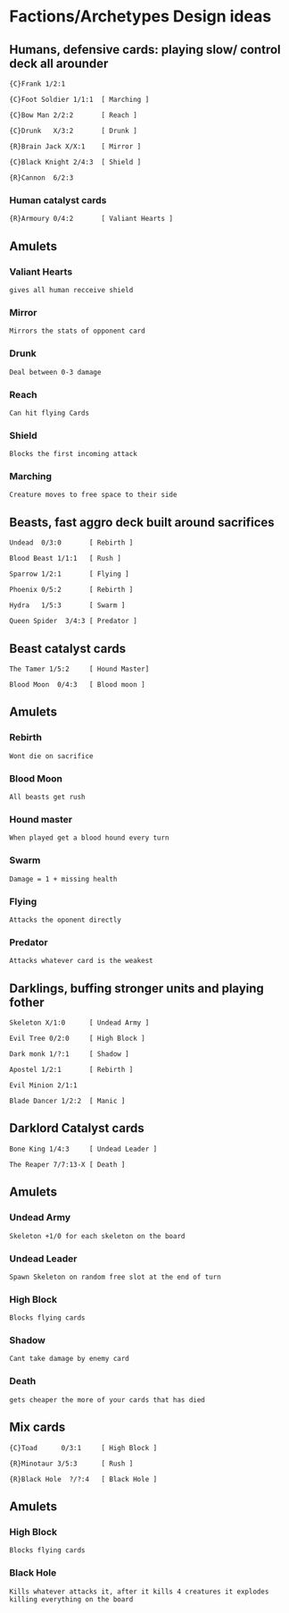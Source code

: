 
# Factions/Archetypes Design ideas

    


## Humans, defensive cards: playing slow/ control deck all arounder

    {C}Frank 1/2:1

    {C}Foot Soldier 1/1:1  [ Marching ]

    {C}Bow Man 2/2:2       [ Reach ]

    {C}Drunk   X/3:2       [ Drunk ]

    {R}Brain Jack X/X:1    [ Mirror ]  

    {C}Black Knight 2/4:3  [ Shield ]

    {R}Cannon  6/2:3       

### Human catalyst cards

    {R}Armoury 0/4:2       [ Valiant Hearts ]

## Amulets

### Valiant Hearts

    gives all human recceive shield

### Mirror

    Mirrors the stats of opponent card

### Drunk

    Deal between 0-3 damage 

### Reach

    Can hit flying Cards

### Shield

    Blocks the first incoming attack

### Marching 

    Creature moves to free space to their side


## Beasts, fast aggro deck built around sacrifices

    Undead  0/3:0       [ Rebirth ]

    Blood Beast 1/1:1   [ Rush ]

    Sparrow 1/2:1       [ Flying ]

    Phoenix 0/5:2       [ Rebirth ]

    Hydra   1/5:3       [ Swarm ]

    Queen Spider  3/4:3 [ Predator ]

## Beast catalyst cards

    The Tamer 1/5:2     [ Hound Master]

    Blood Moon  0/4:3   [ Blood moon ]

## Amulets

### Rebirth 

    Wont die on sacrifice

### Blood Moon

    All beasts get rush

### Hound master

    When played get a blood hound every turn

### Swarm

    Damage = 1 + missing health

### Flying

    Attacks the oponent directly

### Predator

    Attacks whatever card is the weakest



## Darklings, buffing stronger units and playing fother

    Skeleton X/1:0      [ Undead Army ]
    
    Evil Tree 0/2:0     [ High Block ]

    Dark monk 1/?:1     [ Shadow ]

    Apostel 1/2:1       [ Rebirth ]

    Evil Minion 2/1:1

    Blade Dancer 1/2:2  [ Manic ]

## Darklord Catalyst cards

    Bone King 1/4:3     [ Undead Leader ]

    The Reaper 7/7:13-X [ Death ]

## Amulets

### Undead Army

    Skeleton +1/0 for each skeleton on the board

### Undead Leader

    Spawn Skeleton on random free slot at the end of turn

### High Block

    Blocks flying cards

### Shadow

    Cant take damage by enemy card

### Death

    gets cheaper the more of your cards that has died



## Mix cards

    {C}Toad      0/3:1     [ High Block ]

    {R}Minotaur 3/5:3      [ Rush ]

    {R}Black Hole  ?/?:4   [ Black Hole ]

## Amulets

### High Block

    Blocks flying cards

### Black Hole

    Kills whatever attacks it, after it kills 4 creatures it explodes killing everything on the board


